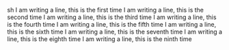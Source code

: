 sh I am writing a line, this is the first time
I am writing a line, this is the second time
I am writing a line, this is the third time
I am writing a line, this is the fourth time
I am writing a line, this is the fifth time
I am writing a line, this is the sixth time
I am writing a line, this is the seventh time
I am writing a line, this is the eighth time
I am writing a line, this is the ninth time